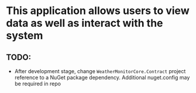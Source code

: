 # This application allows users to view data as well as interact with the system

## TODO:
- After development stage, change `WeatherMonitorCore.Contract` project reference to a NuGet package dependency. Additional nuget.config may be required in repo